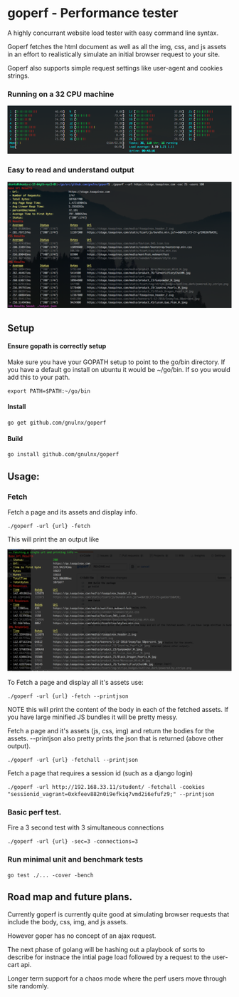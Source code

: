 # goperf - Performance tester
A highly concurrant website load tester with easy command line syntax.

Goperf fetches the html document as well as all the img, css, and js assets in an effort to realistically simulate an initial browser request to your site.

Goperf also supports simple request settings like user-agent and cookies strings.

### Running on a 32 CPU machine
![Alt text](readme_imgs/GoPerf.png?raw=true "GoPerf")

### Easy to read and understand output

![Alt text](readme_imgs/GoPerfOutput.png?raw=true "Output")

## Setup
#### Ensure gopath is correctly setup

Make sure you have your GOPATH setup to point to the go/bin directory.
If you have a default go install on ubuntu it would be ~/go/bin.
If so you would add this to your path.
```
export PATH=$PATH:~/go/bin
```
#### Install

```
go get github.com/gnulnx/goperf
```

#### Build
```
go install github.com/gnulnx/goperf
```

## Usage:

### Fetch

Fetch a page and its assets and display info.  
```
./goperf -url {url} -fetch
```
This will print the an output like

![Alt text](readme_imgs/Fetch.png?raw=true "Fetch")

To Fetch a page and display all it's assets use:
```
./goperf -url {url} -fetch --printjson
```
NOTE this will print the content of the body in each of the fetched assets. If you have large minified JS bundles it will be pretty messy.


Fetch a page and it's assets (js, css, img) and return the bodies for the assets.
--printjson also pretty prints the json that is returned (above other output).
```
./goperf -url {url} -fetchall --printjson
```

Fetch a page that requires a session id (such as a django login)

```
./goperf -url http://192.168.33.11/student/ -fetchall -cookies "sessionid_vagrant=0xkfeev882n0i9efkiq7vmd2i6efufz9;" --printjson
```

### Basic perf test.

Fire a 3 second test with 3 simultaneous connections
```
./goperf -url {url} -sec=3 -connections=3
```



### Run minimal unit and benchmark tests
```
go test ./... -cover -bench
```


## Road map and future plans.

Currently goperf is currently quite good at simulating browser requests that include the body, css, img, and js assets.  

However goper has no concept of an ajax request.  

The next phase of golang will be hashing out a playbook of sorts to describe for instnace the intial page load followed by a request to the user-cart api.  

Longer term support for a chaos mode where the perf users move through site randomly. 
